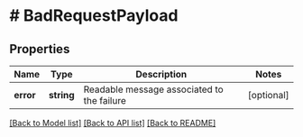 # # BadRequestPayload

## Properties

Name | Type | Description | Notes
------------ | ------------- | ------------- | -------------
**error** | **string** | Readable message associated to the failure | [optional]

[[Back to Model list]](../../README.md#models) [[Back to API list]](../../README.md#endpoints) [[Back to README]](../../README.md)
